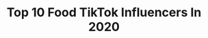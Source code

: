 ---
title: Top 10 Food TikTok Influencers In 2020
description: >-
  Find top food TikTok influencers in 2020. Most popular hashtags: #covid19 #dance #happyathome #quarantine.
platform: TikTok
profiles:
  - username: "foodchase"
    fullname: >-
      food
    location: "United States"
    followers: 44224
    engagement: 1134
    commentsToLikes: 0.015279
    id: ck81s3d1opp000j783figu5y2
    verified: false
    hashtags: "#moreyouknow, #tiktokprom, #oreos, #spadeolay"
  - username: "ruslanapopach"
    fullname: >-
      ruslana popach
    location: "United States"
    followers: 1056986
    engagement: 3208
    commentsToLikes: 0.039352
    id: ck9324031huxi0j783t5cs6s1
    verified: false
    hashtags: "#goingpsycho, #foryou, #hydrated"
  - username: "tatted_mama81"
    fullname: >-
      Sheri Lafond
    location: "Canada"
    followers: 4752
    engagement: 2072
    commentsToLikes: 0.137322
    id: ckajax0vqkz5j0i783v40iann
    verified: false
    hashtags: "#roadto5k, #beweird, #21questions, #boymom"
  - username: "tiktokthaicook"
    fullname: >-
      Janet Bott
    location: "United States"
    followers: 11462
    engagement: 1953
    commentsToLikes: 0.224830
    id: ckai5k4cdsf6j0i78nj6ggr8d
    verified: false
    hashtags: "#mothersday, #esportsforall, #coconutdessert, #guacamole"
  - username: "__annaaaa_"
    fullname: >-
      _Annaaaa_
    location: "Greece"
    followers: 3727
    engagement: 3688
    commentsToLikes: 0.065378
    id: cka9lhnlg253w0i784zo7tjqw
    verified: false
    hashtags: "#lacacasadepapel, #challenge, #gilbertblythe, #bestfriend"
  - username: "azfoodguy"
    fullname: >-
      AZ Food Guy | Foodie
    location: "United States"
    followers: 2182
    engagement: 1656
    commentsToLikes: 0.091029
    id: ckai0ofji8gnb0i785mx5a6v2
    verified: false
    hashtags: "#cooking, #galaxysedge, #travellife, #asianboys"
  - username: "naveenchanti"
    fullname: >-
      Naveen chanti
    location: "India"
    followers: 94932
    engagement: 2443
    commentsToLikes: 0.027906
    id: ck9tvlwjnr8oq0j78rxymgotl
    verified: false
    hashtags: "#foodbanktelangana"
  - username: "trocreations"
    fullname: >-
      Pete (Tro) Dawson
    location: "United States"
    followers: 1190020
    engagement: 1978
    commentsToLikes: 0.051502
    id: ck81q8lc9gtmr0j78533p7klb
    verified: false
    hashtags: "#funfood, #foodcombos, #fullsendit, #chuglife"
  - username: "madhawie.nl"
    fullname: >-
      Madhawie 
    location: "Netherlands"
    followers: 44525
    engagement: 1735
    commentsToLikes: 0.053715
    id: ck83z61nvy1930j78fginsgl3
    verified: false
    hashtags: "#poseer, #twist, #anderhalfmeter, #covid19"
  - username: "veeran.com"
    fullname: >-
      Nathaniel Veeran
    location: "South Africa"
    followers: 13550
    engagement: 1540
    commentsToLikes: 0.061705
    id: ck9slqs2efesp0j7805i5jpzb
    verified: false
    hashtags: "#issafancyarmy, #nerders"
---